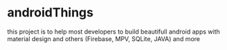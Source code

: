 # androidThings
this project is to help most developers to build beautifull android apps with material design and others (Firebase, MPV, SQLite, JAVA) and more
